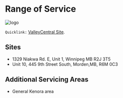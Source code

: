 # Range of Service

![logo](/img/small-banner.jpg)

`Quicklink:` [ValleyCentral Site](https://harrys48.sg-host.com/).

## Sites

* 1329 Niakwa Rd. E, Unit 1, Winnipeg MB R2J 3T5
* Unit 10, 445 9th Street South, Morden,MB, R6M 0C3

## Additional Servicing Areas

* General Kenora area